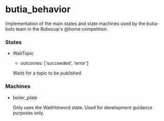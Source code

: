 # butia_behavior

Implementation of the main states and state machines used by the butia-bots
team in the Robocup's @home competition.

### States

- WaitTopic
    - outcomes: ['succeeded', 'error']

    Waits for a topic to be published.


### Machines

- boiler_plate

    Only uses the WaitHotword state. Used for development guidance purposes only.